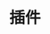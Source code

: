 ---
title: 插件
description: 在 Nuxt.js 中使用第三方模块或插件
github: plugins-vendor
livedemo: https://plugins-vendor.nuxtjs.org
documentation: /guide/plugins
---